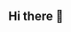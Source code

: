 ## Hi there 👋

<!--
**EllJay2396/EllJay2396** is a ✨ _special_ ✨ repository because its `README.md` (this file) appears on your GitHub profile.

Here are some ideas to get you started:

- 🔭 I’m currently working on ... an invention
- 🌱 I’m currently learning ... mathematics of the quantum realm
- 👯 I’m looking to collaborate on ... spotify
- 🤔 I’m looking for help with ... my invention
- 💬 Ask me about ... wolves
- 📫 How to reach me: ... ebussey@rockwellhigh.net
- 😄 Pronouns: ... he/him
- ⚡ Fun fact: ... I can be very quiet when I need to.
-->
